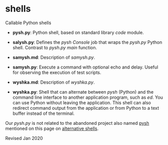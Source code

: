 
shells
======

Callable Python shells

- **pysh.py**: Python shell, based on standard library *code* module. 

- **salysh.py**: Defines the *pysh* *Console* job that wraps the *pysh.py*
  Python shell. Contrast to *pysh.py* *main* function.

- **samysh.md**: Description of *samysh.py*.

- **samysh.py**: Execute a command with optional echo and delay.
  Useful for observing the execution of test scripts.

- **wyshka.md**: Description of *wyshka.py*.

- **wyshka.py**: Shell that can alternate between *pysh* (Python) and
  the command line interface to another application program, such as
  *ed*.  You can use Python without leaving the application.  This shell
  can also redirect command output from the application or from Python
  to a text buffer instead of the terminal.

Our *pysh.py* is not related to the abandoned project also named 
[pysh](http://pysh.sourceforge.net/) mentioned on this page on
[alternative shells](https://github.com/oilshell/oil/wiki/ExternalResources).

Revised Jan 2020

